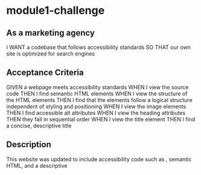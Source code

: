 # module1-challenge

## As a marketing agency
I WANT a codebase that follows accessibility standards
SO THAT our own site is optimized for search engines

## Acceptance Criteria
GIVEN a webpage meets accessibility standards
WHEN I view the source code
THEN I find semantic HTML elements
WHEN I view the structure of the HTML elements
THEN I find that the elements follow a logical structure independent of styling and positioning
WHEN I view the image elements
THEN I find accessible alt attributes
WHEN I view the heading attributes
THEN they fall in sequential order
WHEN I view the title element
THEN I find a concise, descriptive title

## Description
This website was updated to include accessibility code such as <alt>, semantic HTML, and a descriptive <title>.

## Image of website
![screenshot--2023 04 11-13_43_44](https://user-images.githubusercontent.com/16738959/231272402-7909d429-9df2-4855-91eb-e74631ef15c4.png)

 ## Live site
  https://sjhudek.github.io/module1-challenge/
